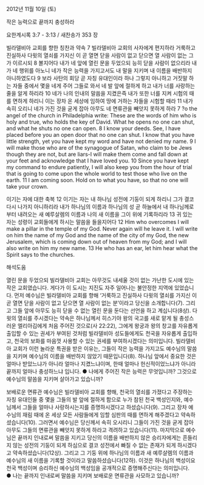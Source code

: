 2012년 11월 10일 (토)

작은 능력으로 끝까지 충성하라



요한계시록 3:7 - 3:13 / 새찬송가 353 장


빌라델비아 교회를 향한 칭찬과 약속 
7 빌라델비아 교회의 사자에게 편지하라 거룩하고 진실하사 다윗의 열쇠를 가지신 이 곧 열면 닫을 사람이 없고 닫으면 열 사람이 없는 그가 이르시되 8 볼지어다 내가 네 앞에 열린 문을 두었으되 능히 닫을 사람이 없으리라 내가 네 행위를 아노니 네가 작은 능력을 가지고서도 내 말을 지키며 내 이름을 배반하지 아니하였도다 9 보라 사탄의 회당 곧 자칭 유대인이라 하나 그렇지 아니하고 거짓말 하는 자들 중에서 몇을 네게 주어 그들로 와서 네 발 앞에 절하게 하고 내가 너를 사랑하는 줄을 알게 하리라 10 네가 나의 인내의 말씀을 지켰은즉 내가 또한 너를 지켜 시험의 때를 면하게 하리니 이는 장차 온 세상에 임하여 땅에 거하는 자들을 시험할 때라 11 내가 속히 오리니 네가 가진 것을 굳게 잡아 아무도 네 면류관을 빼앗지 못하게 하라
7 ?o the angel of the church in Philadelphia write: These are the words of him who is holy and true, who holds the key of David. What he opens no one can shut, and what he shuts no one can open. 8 I know your deeds. See, I have placed before you an open door that no one can shut. I know that you have little strength, yet you have kept my word and have not denied my name. 9 I will make those who are of the synagogue of Satan, who claim to be Jews though they are not, but are liars-I will make them come and fall down at your feet and acknowledge that I have loved you. 10 Since you have kept my command to endure patiently, I will also keep you from the hour of trial that is going to come upon the whole world to test those who live on the earth. 11 I am coming soon. Hold on to what you have, so that no one will take your crown.

이기는 자에 대한 축복 
12 이기는 자는 내 하나님 성전에 기둥이 되게 하리니 그가 결코 다시 나가지 아니하리라 내가 하나님의 이름과 하나님의 성 곧 하늘에서 내 하나님께로부터 내려오는 새 예루살렘의 이름과 나의 새 이름을 그이 위에 기록하리라 13 귀 있는 자는 성령이 교회들에게 하시는 말씀을 들을지어다
12 Him who overcomes I will make a pillar in the temple of my God. Never again will he leave it. I will write on him the name of my God and the name of the city of my God, the new Jerusalem, which is coming down out of heaven from my God; and I will also write on him my new name. 13 He who has an ear, let him hear what the Spirit says to the churches.

해석도움





열린 문을 두었으되
빌라델비아 교회는 아무것도 내세울 것이 없는 가난한 도시에 있는 작은 교회였습니다. 게다가 이 도시는 지진도 자주 일어나는 불안정한 지역에 있었습니다. 먼저 예수님은 빌라델비아 교회를 향해 ‘거룩하고 진실하사 다윗의 열쇠를 가지신 이 곧 열면 닫을 사람이 없고 닫으면 열 사람이 없는 분’이라고 당신을 소개합니다(7). 그리고 그들 앞에 아무도 능히 닫을 수 없는 열린 문을 둔다는 선언을 하고 계십니다(8상). 다윗의 열쇠를 주시겠다는 약속은 하나님께서 히스기야 왕의 국고를 새로 맡게 될 충성스러운 엘리아김에게 처음 주어진 것으로(사 22:22), 그에게 왕궁과 왕의 창고를 자유롭게 출입할 수 있는 권세가 부여된 것처럼 빌라델비아 성도들에게도 천국을 자유롭게 출입하고, 천국의 보화를 마음껏 사용할 수 있는 권세를 부여하시겠다는 의미입니다. 빌라델비아 교회가 이런 놀라운 특권을 받은 이유는, 그들이 작은 능력을 가지고도 예수님의 말씀을 지키며 예수님의 이름을 배반하지 않았기 때문입니다(8). 하나님 앞에서 중요한 것은 얼마나 받았느냐가 아니라 얼마나 지켰느냐이며, 한때 얼마나 헌신적이었느냐가 아니라 끝까지 얼마나 충성하느냐 입니다. 
● 나에게 주어진 작은 능력은 무엇입니까? 그것으로 예수님의 말씀을 지키며 살아가고 있습니까?

보배로운 면류관
예수님은 빌라델비아 교회를 향해, 천국의 열쇠를 가졌다고 주장하는 자칭 유대인들 중 몇을 그들의 발 앞에 절하게 함으로 누가 참된 천국 백성인지와, 예수님께서 그들을 얼마나 사랑하시는지를 증명하시겠다고 하셨습니다(9). 그리고 장차 예수님의 재림 때에 온 세상 모든 사람들에게 임할 심판의 때를 면하게 해주겠다고 약속하셨습니다(10). 그러면서 예수님은 당신께서 속히 오시리니 그들이 가진 것을 굳게 잡아 아무도 그들의 면류관을 빼앗지 못하게 하라고 격려하고 있습니다(11). 마지막으로 예수님은 끝까지 인내로써 말씀을 지키고 당신의 이름을 배반하지 않은 승리자에게는 흔들리지 않는 성전의 기둥이 되게 하심으로 결코 성전에서 빠질 수 없는 존재가 되게 하시겠다고 약속하셨습니다(12상). 그리고 그 기둥 위에 하나님의 이름과 새 예루살렘의 이름과 예수님의 새 이름을 기록할 것이라고 말씀하셨습니다(12하). 이것은 하나님의 백성이요 천국 백성이며 승리하신 예수님의 백성임을 공개적으로 증명해주신다는 의미입니다.  
● 나는 끝까지 인내로써 말씀을 지키며 보배로운 면류관을 사모하고 있습니까?